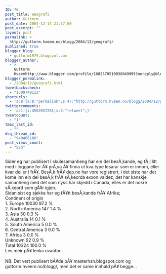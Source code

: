 ```yaml
---
ID: 76
post_title: Geografi
author: Guttorm
post_date: 2004-12-14 21:57:00
post_excerpt: ""
layout: post
permalink: >
  http://guttorm.hveem.no/blogg/2004/12/geografi/
published: true
blogger_blog:
  - guttorm1979.blogspot.com
blogger_author:
  - >
    Guttorm
    Hveemhttp://www.blogger.com/profile/16825705109380499953noreply@blogger.com
blogger_permalink:
  - /2004/12/geografi.html
tweetbackscheck:
  - "1309748112"
shorturls:
  - 'a:8:{s:9:"permalink";s:47:"http://guttorm.hveem.no/blogg/2004/12/geografi/";s:7:"tinyurl";s:25:"http://tinyurl.com/6vghtl";s:4:"isgd";s:17:"http://is.gd/gH0H";s:5:"bitly";s:19:"http://bit.ly/yEpu9";s:5:"snipr";s:22:"http://snipr.com/agz0f";s:5:"snurl";s:22:"http://snurl.com/agz0f";s:7:"snipurl";s:24:"http://snipurl.com/agz0f";s:4:"trim";s:17:"http://tr.im/bbfz";}'
twittercomments:
  - 'a:1:{i:4502057281;s:7:"retweet";}'
tweetcount:
  - "1"
tmac_last_id:
  - ""
dsq_thread_id:
  - "940466188"
post_views_count:
  - "525"
---
```

Sider eg har publisert i skulesamanheng har ein del besÃ¸kande, eg fÃ¸l litt med i loggane for Ã¥ prÃ¸va Ã¥ finna ut kva type lesarar som er innom, eller kvar dei er i frÃ¥. BesÃ¸k frÃ¥ dep.no har vore registrert, i det siste har det kome inn ein del besÃ¸k frÃ¥ sÃ¸keorda exxon valdez, det har kanskje samanheng med det som nyss har skjedd i Canada, elles er det nokre sÃ¸keord som gÃ¥r igjen.
<br />Sidan sist eg sjekka har eg fÃ¥tt besÃ¸kande frÃ¥ Afrika; 
<br />Continent of origin 
<br />1. Europe 10030 97.2 % 
<br />2. North-America 147 1.4 % 
<br />3. Asia 30 0.3 % 
<br />4. Australia 14 0.1 % 
<br />5. South America 5 0.0 % 
<br />6. Central America 3 0.0 % 
<br />7. Africa 3 0.0 % 
<br />  Unknown 92 0.9 % 
<br />  Total 10324 100.0 % 
<br />Les meir pÃ¥ lenka ovanfor..
<br />
<br />NB. Det vert publisert bÃ¥de pÃ¥ masterhsh.blogspot.com og guttorm.hveem.no/blogg/, men det er same innhald pÃ¥ begge...